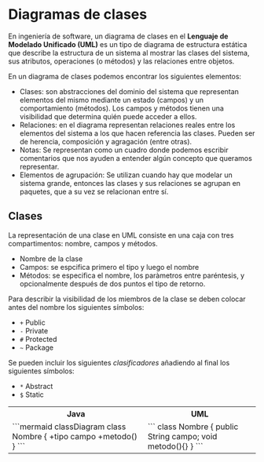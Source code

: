 # Diagramas de clases

En ingeniería de software, un diagrama de clases en el **Lenguaje de Modelado Unificado (UML)** es un tipo de diagrama de estructura estática que describe la estructura de un sistema al mostrar las clases del sistema, sus atributos, operaciones (o métodos) y las relaciones entre objetos.

En un diagrama de clases podemos encontrar los siguientes elementos:
- Clases: son abstracciones del dominio del sistema que representan elementos del mismo mediante un estado (campos) y un comportamiento (métodos). Los campos y métodos tienen una visibilidad que determina quién puede acceder a ellos.
- Relaciones: en el diagrama representan relaciones reales entre los elementos del sistema a los que hacen referencia las clases. Pueden ser de herencia, composición y agragación (entre otras).
- Notas: Se representan como un cuadro donde podemos escribir comentarios que nos ayuden a entender algún concepto que queramos representar.
- Elementos de agrupación: Se utilizan cuando hay que modelar un sistema grande, entonces las clases y sus relaciones se agrupan en paquetes, que a su vez se relacionan entre sí.

## Clases
La representación de una clase en UML consiste en una caja con tres compartimentos: nombre, campos y métodos.
- Nombre de la clase
- Campos: se espcifica primero el tipo y luego el nombre
- Métodos: se especifica el nombre, los paràmetros entre paréntesis, y opcionalmente después de dos puntos el tipo de retorno.

Para describir la visibilidad de los miembros de la clase se deben colocar antes del nombre los siguientes símbolos:
- `+` Public
- `-` Private
- `#` Protected
- `~` Package

Se pueden incluir los siguientes *clasificadores* añadiendo al final los siguientes símbolos:
- `*` Abstract
- `$` Static

<table>
  <tr><th>Java</th><th>UML</th></tr>
  <tr>
    <td>
```mermaid
classDiagram
  class Nombre {
    +tipo campo
    +metodo()
  }
```
    </td>
    <td>
 ```
 class Nombre {
   public String campo;
   void metodo(){}
 }
 ```
    </td>
  </tr>
  </table>
